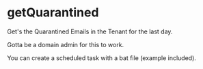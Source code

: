 # getQuarantined
Get's the Quarantined Emails in the Tenant for the last day.

Gotta be a domain admin for this to work.

You can create a scheduled task with a bat file (example included).
